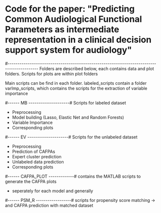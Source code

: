 # Code for the paper: "Predicting Common Audiological Functional Parameters as intermediate representation in a clinical decision support system for audiology"
#---------------------------------------------------------------------------------------------
Folders are described below, each contains data and plot folders. Scripts for plots are within 
plot folders 

Main scripts can be find in each folder. labeled_scripts contain a folder varImp_scripts, which
contains the scripts for the extraction of variable importance

#------ MB ---------------------#
Scripts for labeled dataset 
- Preprocessing
- Model building (Lasso, Elastic Net and Random Forests)
- Variable Importance
- Corresponding plots 

#------ EV ---------------------#
Scripts for the unlabeled dataset 

- Preprocessing 
- Prediction of CAFPAs
- Expert cluster prediction 
- Unlabeled data prediction 
- Corresponding plots 

#------ CAFPA_PLOT -------------#
contains the MATLAB scripts to generate the CAFPA plots 

- seperately for each model and generally 

#------ PSM_R ------------------# 
scripts for propensity score matching 
-> and CAFPA prediction with matched dataset 
